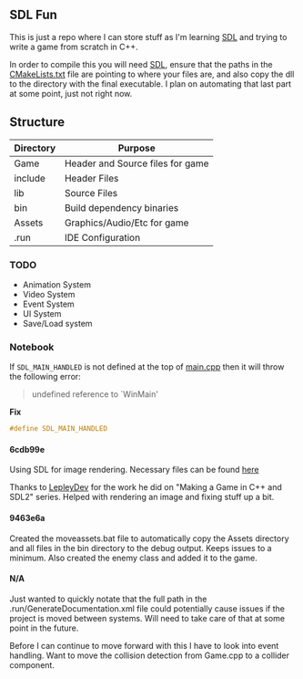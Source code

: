 ## SDL Fun

This is just a repo where I can store stuff as I'm learning [SDL](https://www.libsdl.org/) and trying to write a game from scratch in C++.  

In order to compile this you will need [SDL](https://github.com/libsdl-org/SDL/releases/tag/release-2.26.5), ensure that the paths in the [CMakeLists.txt](CMakeLists.txt) file are pointing to where your files are, and also copy the dll to the directory with the final executable.  I plan on automating that last part at some point, just not right now.


## Structure

|Directory|Purpose|
|---|---|
|Game|Header and Source files for game|
|include|Header Files|
|lib|Source Files|
|bin|Build dependency binaries|
|Assets|Graphics/Audio/Etc for game|
|.run|IDE Configuration|

### TODO

* Animation System
* Video System
* Event System
* UI System
* Save/Load system

### Notebook

If ```SDL_MAIN_HANDLED``` is not defined at the top of [main.cpp](main.cpp) then it will throw the following error:

>undefined reference to `WinMain'

**Fix**
```c++
#define SDL_MAIN_HANDLED
```

#### 6cdb99e
Using SDL for image rendering.  Necessary files can be found [here](https://github.com/libsdl-org/SDL_image/releases)

Thanks to [LepleyDev](https://www.youtube.com/@LepleyDev) for the work he did on "Making a Game in C++ and SDL2" series.  Helped with rendering an image and fixing stuff up a bit.

#### 9463e6a

Created the moveassets.bat file to automatically copy the Assets directory and all files in the bin directory to the debug output.  Keeps issues to a minimum.
Also created the enemy class and added it to the game.

#### N/A

Just wanted to quickly notate that the full path in the .run/GenerateDocumentation.xml file could potentially cause issues if the project is moved between systems.  Will need to take care of that at some point in the future.

Before I can continue to move forward with this I have to look into event handling.  Want to move the collision detection from Game.cpp to a collider component.